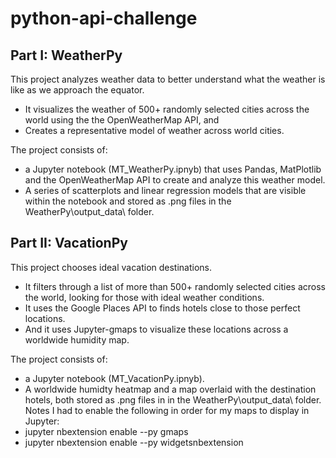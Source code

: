 # python-api-challenge
## Part I: WeatherPy
This project analyzes weather data to better understand what the weather is like as we approach the equator.
- It visualizes the weather of 500+ randomly selected cities across the world using the the OpenWeatherMap API, and 
- Creates a representative model of weather across world cities.

The project consists of:
- a Jupyter notebook (MT_WeatherPy.ipnyb) that uses Pandas, MatPlotlib and the OpenWeatherMap API to create and analyze this weather model.
- A series of scatterplots and linear regression models that are visible within the notebook and stored as .png files in the WeatherPy\output_data\ folder.

## Part II: VacationPy
This project chooses ideal vacation destinations.
- It filters through a list of more than 500+ randomly selected cities across the world, looking for those with ideal weather conditions.
- It uses the Google Places API to finds hotels close to those perfect locations.
- And it uses Jupyter-gmaps to visualize these locations across a worldwide humidity map.

The project consists of:
- a Jupyter notebook (MT_VacationPy.ipnyb).
- A worldwide humidty heatmap and a map overlaid with the destination hotels, both stored as .png files in in the WeatherPy\output_data\ folder.  
Notes
I had to enable the following in order for my maps to display in Jupyter:
- jupyter nbextension enable --py gmaps
- jupyter nbextension enable --py widgetsnbextension
